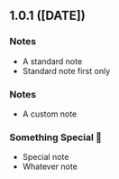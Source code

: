 ## 1.0.1 ([DATE])

### Notes

- A standard note
- Standard note first only

### Notes

- A custom note

### Something Special 🚀

- Special note
- Whatever note
